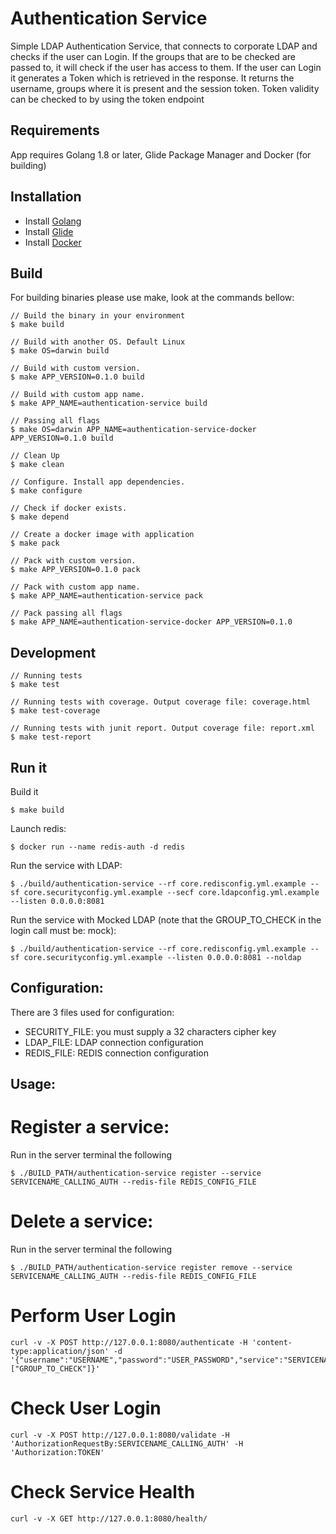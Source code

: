 # Authentication Service
Simple LDAP Authentication Service, that connects to corporate LDAP and checks if the user can Login.
If the groups that are to be checked are passed to, it will check if the user has access to them.
If the user can Login it generates a Token which is retrieved in the response.
It returns the username, groups where it is present and the session token.
Token validity can be checked to by using the token endpoint

## Requirements
App requires Golang 1.8 or later, Glide Package Manager and Docker (for building)

## Installation
- Install [Golang](https://golang.org/doc/install)
- Install [Glide](https://glide.sh)
- Install [Docker](https://docker.com)


## Build
For building binaries please use make, look at the commands bellow:

```
// Build the binary in your environment
$ make build

// Build with another OS. Default Linux
$ make OS=darwin build

// Build with custom version.
$ make APP_VERSION=0.1.0 build

// Build with custom app name.
$ make APP_NAME=authentication-service build

// Passing all flags
$ make OS=darwin APP_NAME=authentication-service-docker APP_VERSION=0.1.0 build

// Clean Up
$ make clean

// Configure. Install app dependencies.
$ make configure

// Check if docker exists.
$ make depend

// Create a docker image with application
$ make pack

// Pack with custom version.
$ make APP_VERSION=0.1.0 pack

// Pack with custom app name.
$ make APP_NAME=authentication-service pack

// Pack passing all flags
$ make APP_NAME=authentication-service-docker APP_VERSION=0.1.0
```

## Development
```
// Running tests
$ make test

// Running tests with coverage. Output coverage file: coverage.html
$ make test-coverage

// Running tests with junit report. Output coverage file: report.xml
$ make test-report
```

## Run it
Build it
```
$ make build
```
Launch redis:
```
$ docker run --name redis-auth -d redis

```
Run the service with LDAP:
```
$ ./build/authentication-service --rf core.redisconfig.yml.example --sf core.securityconfig.yml.example --secf core.ldapconfig.yml.example --listen 0.0.0.0:8081

```
Run the service with Mocked LDAP (note that the GROUP_TO_CHECK in the login call must be: mock):
```
$ ./build/authentication-service --rf core.redisconfig.yml.example --sf core.securityconfig.yml.example --listen 0.0.0.0:8081 --noldap

```

## Configuration:
There are 3 files used for configuration:
- SECURITY_FILE: you must supply a 32 characters cipher key
- LDAP_FILE: LDAP connection configuration
- REDIS_FILE: REDIS connection configuration

## Usage:

# Register a service:
Run in the server terminal the following
```
$ ./BUILD_PATH/authentication-service register --service SERVICENAME_CALLING_AUTH --redis-file REDIS_CONFIG_FILE
```

# Delete a service:
Run in the server terminal the following
```
$ ./BUILD_PATH/authentication-service register remove --service SERVICENAME_CALLING_AUTH --redis-file REDIS_CONFIG_FILE
```

# Perform User Login
```
curl -v -X POST http://127.0.0.1:8080/authenticate -H 'content-type:application/json' -d '{"username":"USERNAME","password":"USER_PASSWORD","service":"SERVICENAME_CALLING_AUTH","groups":["GROUP_TO_CHECK"]}'
```
# Check User Login
```
curl -v -X POST http://127.0.0.1:8080/validate -H 'AuthorizationRequestBy:SERVICENAME_CALLING_AUTH' -H 'Authorization:TOKEN'
```
# Check Service Health
```
curl -v -X GET http://127.0.0.1:8080/health/
```
